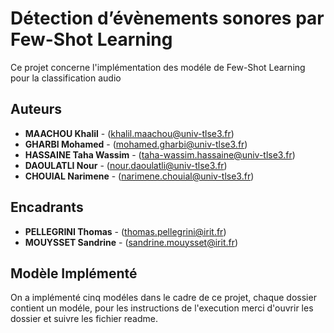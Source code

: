 # Détection d’évènements sonores par Few-Shot Learning

Ce projet concerne l'implémentation des modéle de Few-Shot Learning pour la classification audio

## Auteurs

- **MAACHOU Khalil** - (khalil.maachou@univ-tlse3.fr)
- **GHARBI Mohamed** - (mohamed.gharbi@univ-tlse3.fr)
- **HASSAINE Taha Wassim** - (taha-wassim.hassaine@univ-tlse3.fr)
- **DAOULATLI Nour** - (nour.daoulatli@univ-tlse3.fr)
- **CHOUIAL Narimene** - (narimene.chouial@univ-tlse3.fr)

## Encadrants

- **PELLEGRINI Thomas** - (thomas.pellegrini@irit.fr) 
- **MOUYSSET Sandrine** - (sandrine.mouysset@irit.fr)

## Modèle Implémenté

On a implémenté cinq modéles dans le cadre de ce projet, chaque dossier contient un modéle, pour les instructions de l'execution merci d'ouvrir les dossier et suivre les fichier readme.
